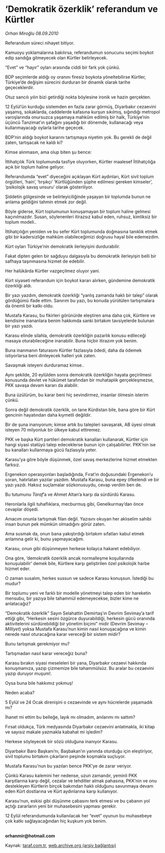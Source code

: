 # ‘Demokratik özerklik’ referandum ve Kürtler

*Orhan Miroğlu 08.09.2010*

<div class="yazi"><p>Referandum süreci nihayet bitiyor. </p>
<p>Kamuoyu yoklamalarına bakılırsa, referandumun sonucunu seçimi boykot edip sandığa gitmeyecek olan Kürtler belirleyecek. </p>
<p>“Evet” ve “hayır” oyları arasında ciddi bir fark yok çünkü.</p>
<p>BDP seçimlerde aldığı oy oranını firesiz boykota yöneltebilirse Kürtler, Türkiye’de değişim sürecini durduran bir dinamik olarak tarihe geçeceklerdir.</p>
<p>Otuz sancılı yılın bizi getirdiği nokta böylesine ironik ve hazin gerçekten. </p>
<p>12 Eylül’ün kurduğu sistemden en fazla zarar görmüş, Diyarbakır cezaevini yaşamış, sokaklarda, caddelerde kafasına kurşun sıkılmış, sığındığı metropol varoşlarında onursuzca yaşamaya mahkûm edilmiş bir halk, Türkiye’nin üçüncü Tanzimat’ın şafağını yaşadığı bir dönemde, kullanacağı veya kullanmayacağı oylarla tarihe geçecek.</p>
<p>BDP’nin aldığı boykot kararını tartışmaya niyetim yok. Bu gerekli de değil zaten, tartışacak ne kaldı ki?</p>
<p>Kimse alınmasın, ama olup biten şu bence:</p>
<p>İttihatçılık Türk toplumunda tasfiye oluyorken, Kürtler maalesef İttihatçılığa açık bir toplum haline geliyor. </p>
<p>Referandumda “evet” diyeceğini açıklayan Kürt aydınları, Kürt sivil toplum örgütleri, ‘hain’, ‘tırşıkçı’ ‘Kürtlüğünden şüphe edilmesi gereken kimseler’, ‘psikolojik savaş unsuru’ olarak gösteriliyor.</p>
<p>Şiddetin gölgesinde ve belirleyiciliğinde yaşayan bir toplumda bunun ne anlama geldiğini tahmin etmek zor değil.</p>
<p>Böyle giderse, Kürt toplumunun konuşamayan bir toplum haline gelmesi kaçınılmazdır. Susan, söylenenleri itirazsız kabul eden, ruhsuz, kimliksiz bir toplum modeli..</p>
<p>İttihatçılığın yeniden ve bu sefer Kürt toplumunda doğmasına tanıklık etmek gibi bir kadersizliğe mahkûm olabileceğimizi doğrusu hayal bile edemezdim. </p>
<p>Kürt oyları Türkiye’nin demokratik ilerleyişini durdurabilir.</p>
<p>Fakat dipten gelen bir sağduyu dalgasıyla bu demokratik ilerleyişin belli bir safhaya taşınmasına hizmet de edebilir.</p>
<p>Her halükârda Kürtler vazgeçilmez oluyor yani.</p>
<p>Kürt siyaseti referandum için boykot kararı alırken, gündemine demokratik özerkliği aldı.</p>
<p>Bir yazı yazdım, demokratik özerkliği “yanlış zamanda haklı bir talep” olarak gördüğümü ifade ettim. Sanırım bu yazı, bu konuda yürütülen tartışmalara da önemli bir katkı oldu.</p>
<p>Mustafa Karasu, bu fikirleri görünürde eleştiren ama daha çok, Kürtlere ve kendisine inananlara benim hakkımda sanki birtakım tavsiyelerde bulunan bir yazı yazdı.</p>
<p>Karasu elinde silahla, demokratik özerkliğin pazarlık konusu edileceği masaya oturabileceğine inanabilir. Buna hiçbir itirazım yok benim. </p>
<p>Buna inanmanın faturasını Kürtler fazlasıyla ödedi, daha da ödemek istiyorlarsa beni dinleyecek halleri yok zaten. </p>
<p>Savaşmak isteyeni durduramaz kimse..</p>
<p>Aynı şekilde, 20 eylülden sonra demokratik özerkliğin hayata geçirilmesi konusunda devlet ve hükümet tarafından bir muhataplık gerçekleşmezse, PKK savaşa devam kararı da alabilir. </p>
<p>Buna üzülürüm, bu karar beni hiç sevindirmez, insanlar ölmesin isterim çünkü.</p>
<p>Sonra değil demokratik özerklik, on tane Kürdistan bile, bana göre bir Kürt gencinin hayatından daha kıymetli değildir. </p>
<p>Bir de şuna inanıyorum; kimse artık bu talepleri savaşarak, AB üyesi olmak isteyen 70 milyonluk bir ülkeye kabul ettiremez. </p>
<p>PKK ve başka Kürt partileri demokratik kanalları kullanarak, Kürtler için hangi siyasi statüyü talep edeceklerse bunun için çalışabilirler. PKK’nin ise bu kanalları kullanmaya gücü fazlasıyla yeter.</p>
<p>Karasu’ya göre böyle düşünmek, özel savaş merkezlerine hizmet etmekten farksız.</p>
<p>Ergenekon operasyonları başladığında, Fırat’ın doğusundaki Ergenekon’u soran, hatırlatan yazılar yazdım. Mustafa Karasu, buna epey öfkelendi ve bir yazı yazdı. Haksız suçlamalar sözkonusuydu, cevap verdim ben de.</p>
<p>Bu tutumunu <i>Taraf</i>’a ve Ahmet Altan’a karşı da sürdürdü Karasu. </p>
<p>Heronlarla ilgili tuhaflıklara, mecburmuş gibi, Genelkurmay’dan önce cevaplar döşedi.</p>
<p>Amacım onunla tartışmak filan değil. Yazısını okuyan her aklıselim sahibi insan bunun pek mümkün olmadığını görür zaten. </p>
<p>Ama susmak da, onun bana yakıştırdığı birtakım sıfatları kabul etmek anlamına gelir ki, bunu yapmayacağım.</p>
<p>Karasu, onun gibi düşünmeyen herkese kolayca hakaret edebiliyor. </p>
<p>Ona göre, ‘demokratik özerklik ancak normalleşme koşullarında konuşulabilir’ demek bile, Kürtlere karşı geliştirilen özel psikolojik harbe hizmet eder.</p>
<p>O zaman susalım, herkes sussun ve sadece Karasu konuşsun. İstediği bu mudur?</p>
<p>Bir toplumu yeni ve farklı bir modelle yönetmeyi talep eden bir hareketin mensubu, bir yazıya bile tahammül edemeyecekse, bizler kime ne anlatacağız?</p>
<p>“Demokratik özerklik” Sayın Selahattin Demirtaş’ın Devrim Sevimay’a tarif ettiği gibi, “Herkesin sesini özgürce duyurabildiği, herkesin gücü oranında aktivitelerini sürdürebildiği bir yönetim biçimi” midir (Devrim Sevimay –<i>Milliyet</i>) yoksa Mustafa Karasu’nun kimin nasıl konuşacağına ve kimin nerede nasıl oturacağına karar vereceği bir sistem midir?</p>
<p>Bunu tartışmak gerekmiyor mu?</p>
<p>Tartışmadan nasıl karar vereceğiz buna?</p>
<p>Karasu bırakın siyasi meseleleri bir yana, Diyarbakır cezaevi hakkında konuşmamıza, yazıp çizmemize bile tahammülsüz. Bu aralar bu cezaevini yazıp duruyor muşum!.</p>
<p>Oysa buna bile hakkımız yokmuş!</p>
<p>Neden acaba?</p>
<p>5 Eylül ve 24 Ocak direnişini o cezaevinde ve aynı hücrelerde yaşamadık mı?</p>
<p>İhanet mi ettim bu belleğe, layık mı olmadım, anılarımı mı sattım?</p>
<p>Fırsat oldukça, Türk medyasında Diyarbakır cezaevini anlatmakla, iki kitap ve sayısız makale yazmakla kabahat mi işledim?</p>
<p>Herkese söyleyecek bir sözü olduğuna inanıyor Karasu. </p>
<p>Diyarbakır Baro Başkanı’nı, Başbakan’ın yanında oturduğu için eleştiriyor, sivil toplumu birtakım çıkarların peşinde koşmakla suçluyor.</p>
<p>Mustafa Karasu’nun bu yazıları bence PKK’ye de zarar veriyor. </p>
<p>Çünkü Karasu kalemini her nedense, uzun zamandır, yeminli PKK karşıtlarına karşı değil, cezalar ve tehditler almak pahasına, PKK’nin ve onu destekleyen Kürtlerin birçok bakımdan haklı olduğunu savunmaya devam eden Kürt dostlarına ve Kürt aydınlarına karşı kullanıyor. </p>
<p>Karasu’nun, eskisi gibi düşünme çabasını terk etmesi ve bu çabanın yol açtığı zararların yeni bir muhasebesini yapması gerekir. </p>
<p>12 Eylül referandumunda kullanılacak her “evet” oyunun bu muhasebeye çok katkı sağlayacağından hiç kuşkum yok benim.</p>
<p><b><br/>orhanmir@hotmail.com</b></p></div>

Kaynak: [taraf.com.tr](http://www.taraf.com.tr:80/orhan-miroglu/makale-demokratik-ozerklik-referandum-ve-kurtler.htm), [web.archive.org (arşiv bağlantısı)](http://web.archive.org/web/20100911000221/http://www.taraf.com.tr:80/orhan-miroglu/makale-demokratik-ozerklik-referandum-ve-kurtler.htm)
